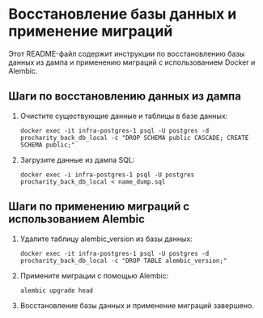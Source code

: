 # Восстановление базы данных и применение миграций

Этот README-файл содержит инструкции по восстановлению базы данных из дампа и применению миграций с использованием Docker и Alembic.


## Шаги по восстановлению данных из дампа

1. Очистите существующие данные и таблицы в базе данных:

   ```
   docker exec -it infra-postgres-1 psql -U postgres -d procharity_back_db_local -c "DROP SCHEMA public CASCADE; CREATE SCHEMA public;"
   ```

2. Загрузите данные из дампа SQL:

   ```
   docker exec -i infra-postgres-1 psql -U postgres procharity_back_db_local < name_dump.sql
   ```

## Шаги по применению миграций с использованием Alembic

1. Удалите таблицу alembic_version из базы данных:

   ```
   docker exec -it infra-postgres-1 psql -U postgres -d procharity_back_db_local -c "DROP TABLE alembic_version;"
   ```


2. Примените миграции с помощью Alembic:

   ```
   alembic upgrade head
   ```

3. Восстановление базы данных и применение миграций завершено.
